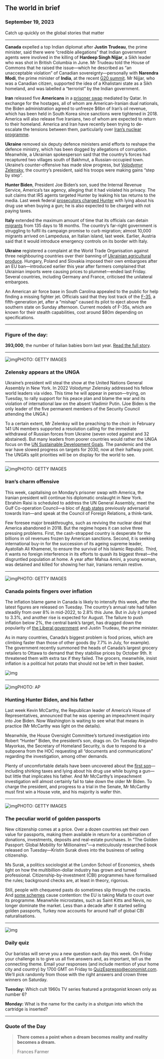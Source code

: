 ## The world in brief

### September 19, 2023

Catch up quickly on the global stories that matter



------



**Canada** expelled a top Indian diplomat after **Justin Trudeau**, the prime minister, said there were “credible allegations” that Indian government agents were involved in the killing of **Hardeep Singh Nijjar**, a Sikh leader who was shot in British Columbia in June. Mr Trudeau told the House of Commons that he raised the issue—which he described as “an unacceptable violation” of Canadian sovereignty—personally with **Narendra Modi**, the prime minister of **India**, at the recent [G20 summit](https://www.economist.com/asia/2023/09/07/the-g20-summit-will-be-a-resounding-success-for-india). Mr Nijjar, who was a Canadian citizen, supported the idea of a Khalistani state as a Sikh homeland, and was labelled a “terrorist” by the Indian government.

**Iran** released five **Americans** in a [prisoner swap](https://www.economist.com/middle-east-and-africa/2023/09/18/irans-6bn-hostage-deal-is-part-of-a-broader-diplomatic-strategy) mediated by Qatar. In exchange for the hostages, all of whom are American-Iranian dual nationals, the Biden administration agreed to unfreeze $6bn of Iran’s oil revenue, which has been held in South Korea since sanctions were tightened in 2018. America will also release five Iranians, two of whom are expected to return to their homeland. America and Iran have recently been trying to de-escalate the tensions between them, particularly over [Iran’s nuclear programme](https://www.economist.com/middle-east-and-africa/2023/06/22/america-and-iran-try-to-step-back-from-the-brink-over-nukes).

**Ukraine** removed six deputy defence ministers amid efforts to reshape the defence ministry, which has been dogged by allegations of corruption. Meanwhile, a Ukrainian spokesperson said that the country’s forces had recaptured two villages south of Bakhmut, a Russian-occupied town. Ukraine’s counter-offensive has made slow progress, but [Volodymyr Zelensky](https://www.economist.com/europe/2023/09/10/donald-trump-will-never-support-putin-says-volodymyr-zelensky), the country’s president, said his troops were making gains “step by step”.

**Hunter Biden**, President Joe Biden’s son, sued the Internal Revenue Service, America’s tax agency, alleging that it had violated his privacy. The suit claims that IRS agents targeted Hunter by leaking his tax returns to the media. Last week federal [prosecutors charged Hunter](https://www.economist.com/united-states/2023/09/11/hunter-bidens-woes-and-a-new-impeachment-saga-will-go-on-and-on) with lying about his drug use when buying a gun; he is also expected to be charged with not paying taxes.

**Italy** extended the maximum amount of time that its officials can detain [migrants](https://www.economist.com/europe/2023/09/14/italy-needs-more-migrants-but-has-trouble-admitting-it) from 135 days to 18 months. The country’s far-right government is struggling to fulfil its campaign promise to curb migration; almost 10,000 migrants arrived on Lampedusa, an Italian island, last week. Earlier, Austria said that it would introduce emergency controls on its border with Italy.

**Ukraine** registered a complaint at the World Trade Organisation against three neighbouring countries over their banning of [Ukrainian agricultural produce](https://www.economist.com/the-economist-explains/2023/04/17/why-are-eastern-european-countries-banning-ukrainian-produce). Hungary, Poland and Slovakia imposed their own embargoes after an EU ban—introduced earlier this year after farmers complained that Ukrainian imports were causing prices to plummet—ended last Friday. Several countries, including Germany and France, criticised the unilateral embargoes.

An American air force base in South Carolina appealed to the public for help finding a missing fighter jet. Officials said that they lost track of the [F-35](https://www.economist.com/europe/2023/08/22/how-soon-will-ukraine-be-able-to-use-its-f-16s), a fifth-generation jet, after a “mishap” caused its pilot to eject above the southern state on Sunday afternoon. Current models of F-35s, which are known for their stealth capabilities, cost around $80m depending on specifications.



------



### Figure of the day: 

**393,000**, the number of Italian babies born last year. [Read the full story](https://www.economist.com/europe/2023/09/14/italy-needs-more-migrants-but-has-trouble-admitting-it).



------



![img](https://niceboy.online/insight/public/Espresso/PHOTOS/20230923_dap307.jpg)PHOTO: GETTY IMAGES

### Zelensky appears at the UNGA

Ukraine’s president will steal the show at the United Nations General Assembly in New York. In 2022 Volodymyr Zelensky addressed his fellow world leaders via video. This time he will appear in person—trying, on Tuesday, to rally support for his peace plan and blame the war and its violation of international law on the absent Vladimir Putin. (Joe Biden is the only leader of the five permanent members of the Security Council attending the UNGA.)

To a certain extent, Mr Zelenksy will be preaching to the choir: in February 141 UN members supported a resolution calling for the immediate withdrawal of Russian forces from Ukraine (seven voted against and 32 abstained). But many leaders from poorer countries would rather the UNGA focus on the [UN Sustainable Development Goals](https://www.economist.com/by-invitation/2023/09/15/bjorn-lomborg-calls-for-a-new-approach-to-meeting-global-development-goals). The pandemic and the war have slowed progress on targets for 2030, now at their halfway point. The UNGA’s split priorities will be on display for the world to see.



------



![img](https://niceboy.online/insight/public/Espresso/PHOTOS/20230923_dap315.jpg)PHOTO: GETTY IMAGES

### Iran’s charm offensive

This week, capitalising on Monday’s prisoner swap with America, the Iranian president will continue his diplomatic onslaught in New York. Ebrahim Raisi is scheduled to address the UN General Assembly, meet the Gulf Co-operation Council—a bloc of [Arab states](https://www.economist.com/briefing/2023/09/07/the-gulf-countries-want-to-reshape-the-middle-east-in-their-image) previously adversarial towards Iran—and speak at the Council of Foreign Relations, a think-tank.

Few foresee major breakthroughs, such as reviving the nuclear deal that America abandoned in 2018. But the regime hopes it can solve three pressing problems. First, the cash-strapped country is desperate for the billions in oil revenues frozen by American sanctions. Second, it is seeking international buy-in for the succession of its ageing supreme leader, Ayatollah Ali Khamenei, to ensure the survival of his Islamic Republic. Third, it wants no foreign interference in its efforts to quash its biggest threat—the disgruntled population at home. A year after Mahsa Amini, a young woman, was detained and killed for showing her hair, Iranians remain restive.



------



![img](https://niceboy.online/insight/public/Espresso/PHOTOS/20230923_dap312.jpg)PHOTO: GETTY IMAGES

### Canada points fingers over inflation

The inflation blame game in Canada is likely to intensify this week, after the latest figures are released on Tuesday. The country’s annual rate had fallen steadily from over 8% in mid-2022, to 2.8% this June. But in July it jumped to 3.3%, and another rise is expected for August. The failure to push inflation below 2%, the central bank’s target, has dragged down the popularity of [the Liberal government](https://www.economist.com/the-americas/2022/04/16/canadas-liberal-government-tries-to-boost-the-economy) and Justin Trudeau, the prime minister.

As in many countries, Canada’s biggest problem is food prices, which are climbing faster than those of other goods (by 7.7% in July, for example). The government recently summoned the heads of Canada’s largest grocery retailers to Ottawa to demand that they stabilise prices by October 9th. It threatened them with extra tax if they failed. The grocers, meanwhile, insist inflation is a political hot potato that should not be left in their basket.

![img](https://niceboy.online/insight/public/Espresso/PHOTOS/20230923_DAC640.jpg)



------



![img](https://niceboy.online/insight/public/Espresso/PHOTOS/20230923_dap306.jpg)PHOTO: AP

### Hunting Hunter Biden, and his father

Last week Kevin McCarthy, the Republican leader of America’s House of Representatives, announced that he was opening an impeachment inquiry into Joe Biden. Now Washington is waiting to see what that means in practice (Mr McCarthy was light on the details).

Meanwhile, the House Oversight Committee’s tortured investigation into Robert “Hunter” Biden, the president’s son, drags on. On Tuesday Alejandro Mayorkas, the Secretary of Homeland Security, is due to respond to a subpoena from the HOC requesting all “documents and communications” regarding the investigation, among other demands.

Plenty of uncomfortable details have been uncovered about the [first son](https://www.economist.com/united-states/2023/09/11/hunter-bidens-woes-and-a-new-impeachment-saga-will-go-on-and-on)—including shirking taxes and lying about his drug use while buying a gun—but little that implicates his father. And Mr McCarthy’s impeachment investigation will almost certainly fail to take down the older Mr Biden. To charge the president, and progress to a trial in the Senate, Mr McCarthy must first win a House vote, and his majority is wafer thin.



------



![img](https://niceboy.online/insight/public/Espresso/PHOTOS/20230923_dap314.jpg)PHOTO: GETTY IMAGES

### The peculiar world of golden passports

New citizenship comes at a price. Over a dozen countries set their own value for passports, making them available in return for a combination of donations, investments, deposits and real-estate purchases. In “The Golden Passport: Global Mobility for Millionaires”—a meticulously researched book released on Tuesday—Kristin Surak dives into the business of selling citizenship.

Ms Surak, a politics sociologist at the London School of Economics, sheds light on how the multibillion-dollar industry has grown and turned professional. Citizenship-by-investment (CBI) programmes have formalised the rules; background checks are, at least in theory, rigorous.

Still, people with chequered pasts do sometimes slip through the cracks. And [some schemes](https://www.economist.com/the-economist-explains/2023/02/21/what-are-golden-visas) cause contention: the EU is taking Malta to court over its programme. Meanwhile microstates, such as Saint Kitts and Nevis, no longer dominate the market. Less than a decade after it started selling golden passports, Turkey now accounts for around half of global CBI naturalisations.



------



![img](https://niceboy.online/insight/public/Espresso/PHOTOS/EspressoQuiz_70.jpeg)

### Daily quiz

Our baristas will serve you a new question each day this week. On Friday your challenge is to give us all five answers and, as important, tell us the connecting theme. Email your responses (and include mention of your home city and country) by 1700 GMT on Friday to [QuizEspresso@economist.com](https://mail.google.com/mail/?view=cm&fs=1&tf=1&to=QuizEspresso@economist.com). We’ll pick randomly from those with the right answers and crown three winners on Saturday.

**Tuesday:** Which cult 1960s TV series featured a protagonist known only as number 6?

**Monday:** What is the name for the cavity in a shotgun into which the cartridge is inserted?



------



### Quote of the Day

> **There comes a point when a dream becomes reality and reality becomes a dream.**
>
> Frances Farmer



